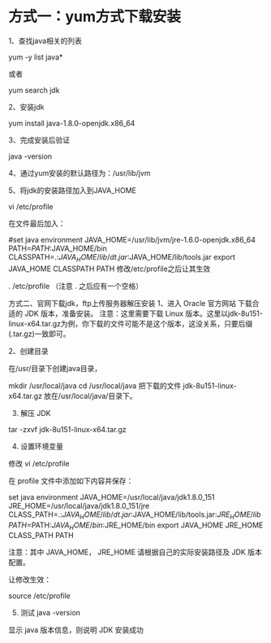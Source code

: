 # 方式一：yum方式下载安装

1、查找java相关的列表

yum -y list java*



或者

yum search jdk



2、安装jdk

yum install java-1.8.0-openjdk.x86_64

3、完成安装后验证

java -version



4、通过yum安装的默认路径为：/usr/lib/jvm



5、将jdk的安装路径加入到JAVA_HOME

vi /etc/profile

在文件最后加入：

#set java environment
JAVA_HOME=/usr/lib/jvm/jre-1.6.0-openjdk.x86_64
PATH=$PATH:$JAVA_HOME/bin
CLASSPATH=.:$JAVA_HOME/lib/dt.jar:$JAVA_HOME/lib/tools.jar
export JAVA_HOME CLASSPATH PATH
修改/etc/profile之后让其生效

. /etc/profile （注意 . 之后应有一个空格）

方式二、官网下载jdk，ftp上传服务器解压安装
1、进入 Oracle 官方网站 下载合适的 JDK 版本，准备安装。
注意：这里需要下载 Linux 版本。这里以jdk-8u151-linux-x64.tar.gz为例，你下载的文件可能不是这个版本，这没关系，只要后缀(.tar.gz)一致即可。

2、创建目录

在/usr/目录下创建java目录，

mkdir /usr/local/java
cd /usr/local/java
把下载的文件 jdk-8u151-linux-x64.tar.gz 放在/usr/local/java/目录下。

3. 解压 JDK

tar -zxvf jdk-8u151-linux-x64.tar.gz

4. 设置环境变量

修改 vi /etc/profile

在 profile 文件中添加如下内容并保存：

set java environment
JAVA_HOME=/usr/local/java/jdk1.8.0_151        
JRE_HOME=/usr/local/java/jdk1.8.0_151/jre     
CLASS_PATH=.:$JAVA_HOME/lib/dt.jar:$JAVA_HOME/lib/tools.jar:$JRE_HOME/lib
PATH=$PATH:$JAVA_HOME/bin:$JRE_HOME/bin
export JAVA_HOME JRE_HOME CLASS_PATH PATH
 

注意：其中 JAVA_HOME， JRE_HOME 请根据自己的实际安装路径及 JDK 版本配置。

让修改生效：

source /etc/profile

5. 测试
java -version

显示 java 版本信息，则说明 JDK 安装成功

